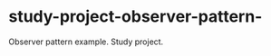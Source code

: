 study-project-observer-pattern-
===============================

Observer pattern example. Study project.